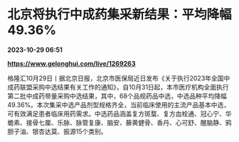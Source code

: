 # 北京将执行中成药集采新结果：平均降幅49.36%

**2023-10-29 06:51**

**https://www.gelonghui.com/live/1269263**

格隆汇10月29日丨据北京日报，北京市医保局近日发布《关于执行2023年全国中成药联盟采购中选结果有关工作的通知》，自10月31日起，本市医疗机构全面执行第二批中成药带量采购中选结果，其中，68个品规药品中选，中选品种平均降幅49.36%。本次集采中选产品剂型规格齐全，当前临床使用的主流产品基本中选，可有效满足患者临床用药需求。中选药品涵盖复方斑蝥、复方血栓通、冠心宁、华蟾素、接骨七厘、乐脉、脉管复康、脑安、藤黄健骨、香丹、心可舒、醒脑静、鸦胆子油、银杏达莫、振源15个类别。